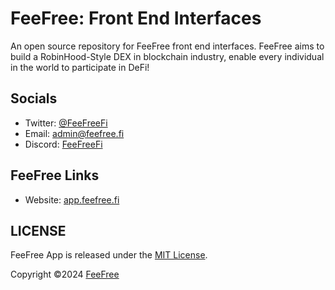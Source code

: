 # FeeFree: Front End Interfaces
An open source repository for FeeFree front end interfaces. FeeFree aims to build a RobinHood-Style DEX in blockchain industry, enable every individual in the world to participate in DeFi!

## Socials
- Twitter: [@FeeFreeFi](https://x.com/FeeFreeFi)
- Email: [admin@feefree.fi](mailto://admin@feefree.fi)
- Discord: [FeeFreeFi](https://discord.gg/5WSNamMknK)

## FeeFree Links
- Website: [app.feefree.fi](https://app.feefree.fi/)

## LICENSE
FeeFree App is released under the [MIT License](LICENSE).

Copyright ©2024 [FeeFree](https://github.com/FeeFreeFi)

